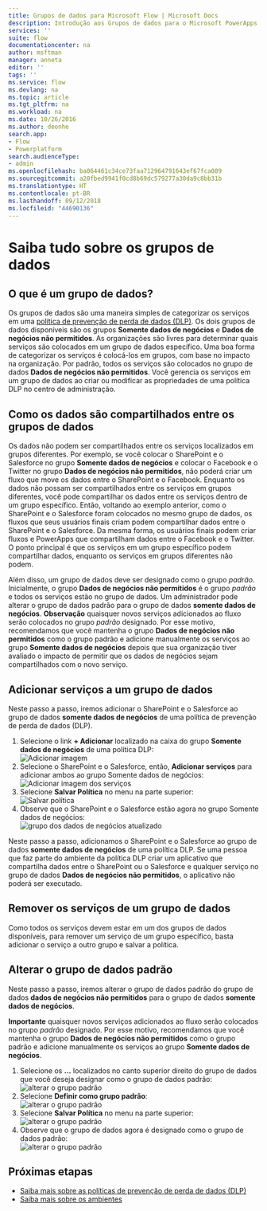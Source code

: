 ```yaml
---
title: Grupos de dados para Microsoft Flow | Microsoft Docs
description: Introdução aos Grupos de dados para o Microsoft PowerApps e Microsoft Flow.
services: ''
suite: flow
documentationcenter: na
author: msftman
manager: anneta
editor: ''
tags: ''
ms.service: flow
ms.devlang: na
ms.topic: article
ms.tgt_pltfrm: na
ms.workload: na
ms.date: 10/26/2016
ms.author: deonhe
search.app:
- Flow
- Powerplatform
search.audienceType:
- admin
ms.openlocfilehash: ba064461c34ce73faa712964791643ef67fca089
ms.sourcegitcommit: a20fbed9941f0cd8b69dc579277a30da9c8bb31b
ms.translationtype: HT
ms.contentlocale: pt-BR
ms.lasthandoff: 09/12/2018
ms.locfileid: "44690136"
---
```

# <a name="learn-all-about-data-groups"></a>Saiba tudo sobre os grupos de dados
## <a name="what-is-a-data-group"></a>O que é um grupo de dados?
Os grupos de dados são uma maneira simples de categorizar os serviços em uma [política de prevenção de perda de dados (DLP)](prevent-data-loss.md). Os dois grupos de dados disponíveis são os grupos **Somente dados de negócios** e **Dados de negócios não permitidos**. As organizações são livres para determinar quais serviços são colocados em um grupo de dados específico. Uma boa forma de categorizar os serviços é colocá-los em grupos, com base no impacto na organização. Por padrão, todos os serviços são colocados no grupo de dados **Dados de negócios não permitidos**. Você gerencia os serviços em um grupo de dados ao criar ou modificar as propriedades de uma política DLP no centro de administração.

## <a name="how-data-is-shared-between-data-groups"></a>Como os dados são compartilhados entre os grupos de dados
Os dados não podem ser compartilhados entre os serviços localizados em grupos diferentes. Por exemplo, se você colocar o SharePoint e o Salesforce no grupo **Somente dados de negócios** e colocar o Facebook e o Twitter no grupo **Dados de negócios não permitidos**, não poderá criar um fluxo que move os dados entre o SharePoint e o Facebook. Enquanto os dados não possam ser compartilhados entre os serviços em grupos diferentes, você pode compartilhar os dados entre os serviços dentro de um grupo específico. Então, voltando ao exemplo anterior, como o SharePoint e o Salesforce foram colocados no mesmo grupo de dados, os fluxos que seus usuários finais criam podem compartilhar dados entre o SharePoint e o Salesforce. Da mesma forma, os usuários finais podem criar fluxos e PowerApps que compartilham dados entre o Facebook e o Twitter. O ponto principal é que os serviços em um grupo específico podem compartilhar dados, enquanto os serviços em grupos diferentes não podem.  

Além disso, um grupo de dados deve ser designado como o grupo *padrão*. Inicialmente, o grupo **Dados de negócios não permitidos** é o grupo *padrão* e todos os serviços estão no grupo de dados. Um administrador pode alterar o grupo de dados padrão para o grupo de dados **somente dados de negócios**. **Observação** quaisquer novos serviços adicionados ao fluxo serão colocados no grupo *padrão* designado. Por esse motivo, recomendamos que você mantenha o grupo **Dados de negócios não permitidos** como o grupo padrão e adicione manualmente os serviços ao grupo **Somente dados de negócios** depois que sua organização tiver avaliado o impacto de permitir que os dados de negócios sejam compartilhados com o novo serviço.

## <a name="add-services-to-a-data-group"></a>Adicionar serviços a um grupo de dados
Neste passo a passo, iremos adicionar o SharePoint e o Salesforce ao grupo de dados **somente dados de negócios** de uma política de prevenção de perda de dados (DLP). 

1. Selecione o link **+ Adicionar** localizado na caixa do grupo **Somente dados de negócios** de uma política DLP:    
   ![Adicionar imagem](./media/introduction-to-data-groups/add-to-data-group-1.png)  
2. Selecione o SharePoint e o Salesforce, então, **Adicionar serviços** para adicionar ambos ao grupo Somente dados de negócios:    
   ![Adicionar imagem dos serviços](./media/introduction-to-data-groups/add-to-data-group-2.png)  
3. Selecione **Salvar Política** no menu na parte superior:  
   ![Salvar política](./media/introduction-to-data-groups/add-to-data-group-4.png) 
4. Observe que o SharePoint e o Salesforce estão agora no grupo Somente dados de negócios:  
   ![grupo dos dados de negócios atualizado](./media/introduction-to-data-groups/add-to-data-group-3.png)   

Neste passo a passo, adicionamos o SharePoint e o Salesforce ao grupo de dados **somente dados de negócios** de uma política DLP. Se uma pessoa que faz parte do ambiente da política DLP criar um aplicativo que compartilha dados entre o SharePoint ou o Salesforce e qualquer serviço no grupo de dados **Dados de negócios não permitidos**, o aplicativo não poderá ser executado.

## <a name="remove-services-from-a-data-group"></a>Remover os serviços de um grupo de dados
Como todos os serviços devem estar em um dos grupos de dados disponíveis, para remover um serviço de um grupo específico, basta adicionar o serviço a outro grupo e salvar a política.  

## <a name="change-the-default-data-group"></a>Alterar o grupo de dados padrão
Neste passo a passo, iremos alterar o grupo de dados padrão do grupo de dados **dados de negócios não permitidos** para o grupo de dados **somente dados de negócios**.  

**Importante** quaisquer novos serviços adicionados ao fluxo serão colocados no grupo *padrão* designado. Por esse motivo, recomendamos que você mantenha o grupo **Dados de negócios não permitidos** como o grupo padrão e adicione manualmente os serviços ao grupo **Somente dados de negócios**.

1. Selecione os **...** localizados no canto superior direito do grupo de dados que você deseja designar como o grupo de dados padrão:    
   ![alterar o grupo padrão](./media/introduction-to-data-groups/default-data-group-0.png)  
2. Selecione **Definir como grupo padrão**:  
   ![alterar o grupo padrão](./media/introduction-to-data-groups/default-data-group-1.png)   
3. Selecione **Salvar Política** no menu na parte superior:  
   ![alterar o grupo padrão](./media/introduction-to-data-groups/add-to-data-group-4.png) 
4. Observe que o grupo de dados agora é designado como o grupo de dados padrão:  
   ![alterar o grupo padrão](./media/introduction-to-data-groups/default-data-group-2.png)   

## <a name="next-steps"></a>Próximas etapas
* [Saiba mais sobre as políticas de prevenção de perda de dados (DLP)](prevent-data-loss.md)
* [Saiba mais sobre os ambientes](environments-overview-admin.md)   

